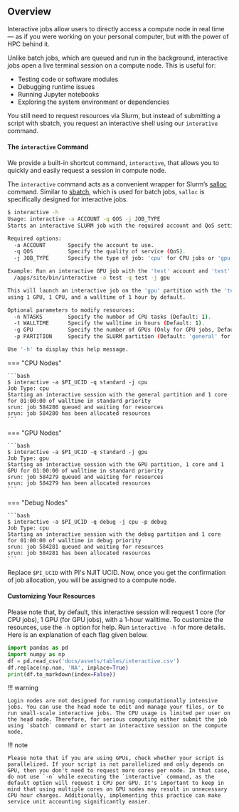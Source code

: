 ## Overview
Interactive jobs allow users to directly access a compute node in real time — as if you were working on your personal computer, but with the power of HPC behind it.

Unlike batch jobs, which are queued and run in the background, interactive jobs open a live terminal session on a compute node. This is useful for:

- Testing code or software modules
- Debugging runtime issues
- Running Jupyter notebooks
- Exploring the system environment or dependencies

You still need to request resources via Slurm, but instead of submitting a script with sbatch, you request an interactive shell using our `interative` command.

#### The `interactive` Command
We provide a built-in shortcut command, `interactive`, that allows you to quickly and easily request a session in compute node.

The `interactive` command acts as a convenient wrapper for Slurm’s [salloc](https://slurm.schedmd.com/salloc.html) command. Similar to [sbatch](https://slurm.schedmd.com/sbatch.html), which is used for batch jobs, `salloc` is specifically designed for interactive jobs. 

```bash
$ interactive -h
Usage: interactive -a ACCOUNT -q QOS -j JOB_TYPE
Starts an interactive SLURM job with the required account and QoS settings.

Required options:
  -a ACCOUNT       Specify the account to use.
  -q QOS           Specify the quality of service (QoS).
  -j JOB_TYPE      Specify the type of job: 'cpu' for CPU jobs or 'gpu' for GPU jobs.

Example: Run an interactive GPU job with the 'test' account and 'test' QoS:
  /apps/site/bin/interactive -a test -q test -j gpu

This will launch an interactive job on the 'gpu' partition with the 'test' account and QoS 'test',
using 1 GPU, 1 CPU, and a walltime of 1 hour by default.

Optional parameters to modify resources:
  -n NTASKS        Specify the number of CPU tasks (Default: 1).
  -t WALLTIME      Specify the walltime in hours (Default: 1).
  -g GPU           Specify the number of GPUs (Only for GPU jobs, Default: 1).
  -p PARTITION     Specify the SLURM partition (Default: 'general' for CPU jobs, 'gpu' for GPU jobs).

Use '-h' to display this help message.
```

=== "CPU Nodes"

    ```bash
    $ interactive -a $PI_UCID -q standard -j cpu
    Job Type: cpu
    Starting an interactive session with the general partition and 1 core for 01:00:00 of walltime in standard priority
    srun: job 584280 queued and waiting for resources
    srun: job 584280 has been allocated resources
    ```
    
=== "GPU Nodes"

    ```bash
    $ interactive -a $PI_UCID -q standard -j gpu
    Job Type: gpu
    Starting an interactive session with the GPU partition, 1 core and 1 GPU for 01:00:00 of walltime in standard priority
    srun: job 584279 queued and waiting for resources
    srun: job 584279 has been allocated resources
    ```  
     
=== "Debug Nodes"

    ```bash
    $ interactive -a $PI_UCID -q debug -j cpu -p debug
    Job Type: cpu
    Starting an interactive session with the debug partition and 1 core for 01:00:00 of walltime in debug priority
    srun: job 584281 queued and waiting for resources
    srun: job 584281 has been allocated resources
    ```

Replace `$PI_UCID` with PI's NJIT UCID. 
Now, once you get the confirmation of job allocation, you will be assigned to a compute node.

#### Customizing Your Resources
Please note that, by default, this interactive session will request 1 core (for CPU jobs), 1 GPU (for GPU jobs), with a 1-hour walltime. To customize the resources, use the `-h` option for help. Run `interactive -h` for more details. Here is an explanation of each flag given below.

```python exec="on"
import pandas as pd 
import numpy as np
df = pd.read_csv('docs/assets/tables/interactive.csv')
df.replace(np.nan, 'NA', inplace=True)
print(df.to_markdown(index=False))
```
!!! warning

    Login nodes are not designed for running computationally intensive jobs. You can use the head node to edit and manage your files, or to run small-scale interactive jobs. The CPU usage is limited per user on the head node. Therefore, for serious computing either submit the job using `sbatch` command or start an interactive session on the compute node.

!!! note 
       
    Please note that if you are using GPUs, check whether your script is parallelized. If your script is not parallelized and only depends on GPU, then you don't need to request more cores per node. In that case, do not use `-n` while executing the `interactive` command, as the default option will request 1 CPU per GPU. It's important to keep in mind that using multiple cores on GPU nodes may result in unnecessary CPU hour charges. Additionally, implementing this practice can make service unit accounting significantly easier.